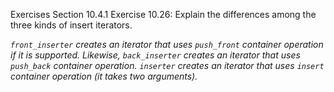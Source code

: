 Exercises Section 10.4.1
Exercise 10.26: Explain the differences among the three kinds of insert
iterators.

_`front_inserter` creates an iterator that uses `push_front` container operation if it is supported. Likewise, `back_inserter` creates an iterator that uses `push_back` container operation. `inserter`  creates an iterator that uses `insert` container operation (it takes two arguments)._